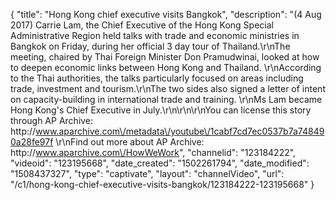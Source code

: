 {
    "title": "Hong Kong chief executive visits Bangkok",
    "description": "(4 Aug 2017) Carrie Lam, the Chief Executive of the Hong Kong Special Administrative Region held talks with trade and economic ministries in Bangkok on Friday, during her official 3 day tour of Thailand.\r\nThe meeting, chaired by Thai Foreign Minister Don Pramudwinai, looked at how to deepen economic links between Hong Kong and Thailand. \r\nAccording to the Thai authorities, the talks particularly focused on areas including trade, investment and tourism.\r\nThe two sides also signed a letter of intent on capacity-building in international trade and training. \r\nMs Lam became Hong Kong's Chief Executive in July.\r\n\r\n\r\nYou can license this story through AP Archive: http:\/\/www.aparchive.com\/metadata\/youtube\/1cabf7cd7ec0537b7a748490a28fe97f \r\nFind out more about AP Archive: http:\/\/www.aparchive.com\/HowWeWork",
    "channelid": "123184222",
    "videoid": "123195668",
    "date_created": "1502261794",
    "date_modified": "1508437327",
    "type": "captivate",
    "layout": "channelVideo",
    "url": "\/c1\/hong-kong-chief-executive-visits-bangkok\/123184222-123195668"
}
